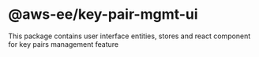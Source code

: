# @aws-ee/key-pair-mgmt-ui

This package contains user interface entities, stores and react component for key pairs management feature
